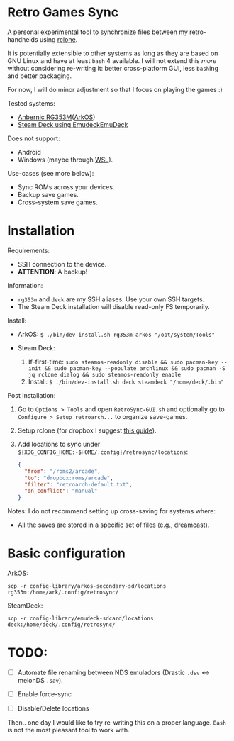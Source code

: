 # Retro Games Sync

A personal experimental tool to synchronize files between my retro-handhelds using [rclone](https://rclone.org/bisync/). 

It is potentially extensible to other systems as long as they are based on GNU Linux and have at least `bash` 4 available.
I will not extend this _more_ without considering re-writing it: better cross-platform GUI, less `bash`ing and better packaging. 

For now, I will do minor adjustment so that I focus on playing the games :)

Tested systems:
- [Anbernic RG353M](https://anbernic.com/products/rg353m)([ArkOS](https://github.com/christianhaitian/arkos))
- [Steam Deck using Emudeck](https://store.steampowered.com/steamdeck)[EmuDeck](https://github.com/dragoonDorise/EmuDeck)

Does not support:
- Android
- Windows (maybe through [WSL](https://learn.microsoft.com/en-us/windows/wsl/install)).

Use-cases (see more below):
* Sync ROMs across your devices.
* Backup save games.
* Cross-system save games.

# Installation

Requirements:
- SSH connection to the device.
- **ATTENTION**: A backup!

Information:
- `rg353m` and `deck` are my SSH aliases. Use your own SSH targets.
- The Steam Deck installation will disable read-only FS temporarily.

Install:

- ArkOS: 
   `$ ./bin/dev-install.sh rg353m arkos "/opt/system/Tools"`

- Steam Deck:
  1. If-first-time: `sudo steamos-readonly disable && sudo pacman-key --init && sudo pacman-key --populate archlinux && sudo pacman -S jq rclone dialog && sudo steamos-readonly enable`
  2. Install: `$ ./bin/dev-install.sh deck steamdeck "/home/deck/.bin"`

Post Installation:
1. Go to `Options > Tools` and open `RetroSync-GUI.sh` and optionally go to `Configure > Setup retroarch...` to organize save-games.
2. Setup rclone (for dropbox I suggest [this guide](https://rclone.org/dropbox/#get-your-own-dropbox-app-id)).
3. Add locations to sync under `${XDG_CONFIG_HOME:-$HOME/.config}/retrosync/locations`:
  
   ```json
   {
     "from": "/roms2/arcade",
     "to": "dropbox:roms/arcade",
     "filter": "retroarch-default.txt",
     "on_conflict": "manual"
   }
   ```

Notes: I do not recommend setting up cross-saving for systems where:
- All the saves are stored in a specific set of files (e.g., dreamcast).

# Basic configuration

ArkOS:
```shell    
scp -r config-library/arkos-secondary-sd/locations rg353m:/home/ark/.config/retrosync/
````

SteamDeck:
```shell
scp -r config-library/emudeck-sdcard/locations deck:/home/deck/.config/retrosync/
````

# TODO:
- [ ] Automate file renaming between NDS emuladors (Drastic `.dsv` <-> melonDS `.sav`).
- [ ] Enable force-sync
- [ ] Disable/Delete locations


Then.. one day I would like to try re-writing this on a proper language. `Bash` is not the most pleasant tool to work with.
